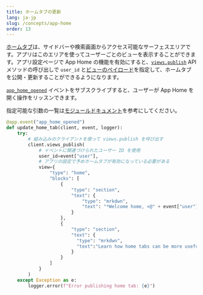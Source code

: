 ```yaml
---
title: ホームタブの更新
lang: ja-jp
slug: /concepts/app-home
order: 13
---
```



<a href="https://api.slack.com/surfaces/tabs/using">ホームタブ</a>は、サイドバーや検索画面からアクセス可能なサーフェスエリアです。アプリはこのエリアを使ってユーザーごとのビューを表示することができます。アプリ設定ページで App Home の機能を有効にすると、<a href="https://api.slack.com/methods/views.publish">`views.publish`</a> API メソッドの呼び出しで `user_id` と[ビューのペイロード](https://api.slack.com/reference/block-kit/views)を指定して、ホームタブを公開・更新することができるようになります。

<a href="https://api.slack.com/events/app_home_opened">`app_home_opened`</a> イベントをサブスクライブすると、ユーザーが App Home を開く操作をリッスンできます。



<span>指定可能な引数の一覧は<a href="https://slack.dev/bolt-python/api-docs/slack_bolt/kwargs_injection/args.html">モジュールドキュメント</a>を参考にしてください。</span>
```python
@app.event("app_home_opened")
def update_home_tab(client, event, logger):
    try:
        # 組み込みのクライアントを使って views.publish を呼び出す
        client.views_publish(
            # イベントに関連づけられたユーザー ID を使用
            user_id=event["user"],
            # アプリの設定で予めホームタブが有効になっている必要がある
            view={
                "type": "home",
                "blocks": [
                    {
                        "type": "section",
                        "text": {
                            "type": "mrkdwn",
                            "text": "*Welcome home, <@" + event["user"] + "> :house:*"
                        }
                    },
                    {
                        "type": "section",
                        "text": {
                          "type": "mrkdwn",
                          "text":"Learn how home tabs can be more useful and interactive <https://api.slack.com/surfaces/tabs/using|*in the documentation*>."
                        }
                    }
                ]
            }
        )
    except Exception as e:
        logger.error(f"Error publishing home tab: {e}")
```
